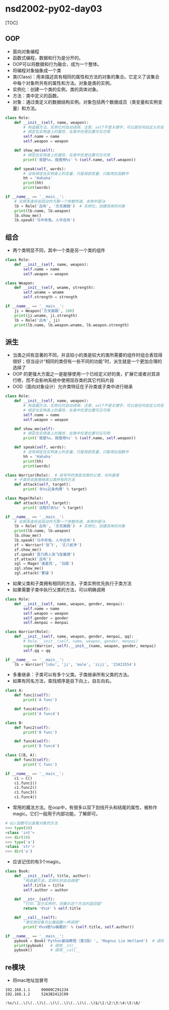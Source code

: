 # nsd2002-py02-day03

[TOC]

## OOP

- 面向对象编程
- 函数式编程，数据和行为是分开的。
- OOP可以将数据和行为融合，成为一个整体。
- 将编程对象抽象成一个类
- 类(Class)：用来描述具有相同的属性和方法的对象的集合。它定义了该集合中每个对象所共有的属性和方法。对象是类的实例。
- 实例化：创建一个类的实例，类的具体对象。
- 方法：类中定义的函数。
- 对象：通过类定义的数据结构实例。对象包括两个数据成员（类变量和实例变量）和方法。

```python
class Role:
    def __init__(self, name, weapon):
        # 构造器方法，实例化时自动调用，注意，self不是关键字，可以是任何自定义的变量
        # 绑定在实例身上的属性，在类中任意位置可见可用
        self.name = name
        self.weapon = weapon

    def show_me(self):
        # 绑定在实例身上的属性，在类中任意位置可见可用
        print('我是%s，我擅用%s' % (self.name, self.weapon))

    def speak(self, words):
        # 没有绑定在实例身上的变量，只是局部变量，只能用在函数中
        hh = 'Hahaha'
        print(hh)
        print(words)

if __name__ == '__main__':
    # 实例本身将会自动作为第一个参数传递，本例中是lb
    lb = Role('吕布', '方天画戟')  # 实例化，创建具体的对象
    print(lb.name, lb.weapon)
    lb.show_me()
    lb.speak('马中赤兔，人中吕布')
```

## 组合

- 两个类明显不同，其中一个类是另一个类的组件

```python
class Role:
    def __init__(self, name, weapon):
        self.name = name
        self.weapon = weapon

class Weapon:
    def __init__(self, wname, strength):
        self.wname = wname
        self.strength = strength

if __name__ == '__main__':
    ji = Weapon('方天画戟', 100)
    print(ji.wname, ji.strength)
    lb = Role('吕布', ji)
    print(lb.name, lb.weapon.wname, lb.weapon.strength)
```

## 派生

- 当类之间有显著的不同，并且较小的类是较大的类所需要的组件时组合表现得很好；但当设计“相同的类但有一些不同的功能”时，派生就是一个更加合理的选择了
- OOP 的更强大方面之一是能够使用一个已经定义好的类，扩展它或者对其进行修，而不会影响系统中使用现存类的其它代码片段
- OOD（面向对象设计）允许类特征在子孙类或子类中进行继承

```python
class Role:
    def __init__(self, name, weapon):
        # 构造器方法，实例化时自动调用，注意，self不是关键字，可以是任何自定义的变量
        # 绑定在实例身上的属性，在类中任意位置可见可用
        self.name = name
        self.weapon = weapon

    def show_me(self):
        # 绑定在实例身上的属性，在类中任意位置可见可用
        print('我是%s，我擅用%s' % (self.name, self.weapon))

    def speak(self, words):
        # 没有绑定在实例身上的变量，只是局部变量，只能用在函数中
        hh = 'Hahaha'
        print(hh)
        print(words)

class Warrior(Role):  # 括号中的类是该类的父类，也叫基类
    # 子类将会直接继承父类所有的方法
    def attack(self, target):
        print('与%s近身肉搏' % target)

class Mage(Role):
    def attack(self, target):
        print('远程打击%s' % target)

if __name__ == '__main__':
    # 实例本身将会自动作为第一个参数传递，本例中是lb
    lb = Role('吕布', '方天画戟')  # 实例化，创建具体的对象
    print(lb.name, lb.weapon)
    lb.show_me()
    lb.speak('马中赤兔，人中吕布')
    zf = Warrior('张飞', '丈八蛇矛')
    zf.show_me()
    zf.speak('吾乃燕人张飞张冀德')
    zf.attack('吕布')
    zgl = Mage('诸葛亮', '羽扇')
    zgl.show_me()
    zgl.attack('曹操')
```

- 如果父类和子类拥有相同的方法，子类实例优先执行子类方法
- 如果需要子类中执行父类的方法，可以明确调用

```python
class Role:
    def __init__(self, name, weapon, gender, menpai):
        self.name = name
        self.weapon = weapon
        self.gender = gender
        self.menpai = menpai

class Warrior(Role):
    def __init__(self, name, weapon, gender, menpai, qq):
        # Role.__init__(self, name, weapon, gender, menpai)
        super(Warrior, self).__init__(name, weapon, gender, menpai)
        self.qq = qq

if __name__ == '__main__':
    lb = Warrior('lvbu', 'ji', 'male', 'ziji', '23423554')
```

- 多重继承：子类可以有多个父类。子类继承所有父类的方法。
- 如果有同名方法，查找顺序是自下向上，自左向右。

```python
class A:
    def func1(self):
        print('A func')

    def func4(self):
        print('A func4')

class B:
    def func2(self):
        print('B func')

    def func4(self):
        print('B func4')

class C(B, A):
    def func3(self):
        print('C func')

if __name__ == '__main__':
    c1 = C()
    c1.func1()
    c1.func2()
    c1.func3()
    c1.func4()
```

- 常用的魔法方法。在oop中，有很多以双下划线开头和结尾的属性，被称作magic。它们一般用于内部功能，了解即可。

```python
# dir函数可以查看对象的方法
>>> type(10)
<class 'int'>
>>> dir(10)
>>> type('a')
<class 'str'>
>>> dir('a')
```

- 应该记住的有3个magic。

```python
class Book:
    def __init__(self, title, author):
        "构造器方法，实例化时自动调用"
        self.title = title
        self.author = author

    def __str__(self):
        "打印、显示实例时，将展示这个方法的返回值"
        return '《%s》' % self.title

    def __call__(self):
        "使实例对象可以像函数一样调用"
        print('《%s》是%s编著的' % (self.title, self.author))

if __name__ == '__main__':
    pybook = Book('Python基础教程（第3版）', 'Magnus Lie Hetland')  # 调用__init__
    print(pybook)   # 调用__str__
    pybook()        # 调用__call__
```

## re模块

- 将mac地址加冒号

```shell
192.168.1.1     00000C291234
192.168.1.2     52A3B2412C09

:%s/\(..\)\(..\)\(..\)\(..\)\(..\)\(..\)$/\1:\2:\3:\4:\5:\6/
```

